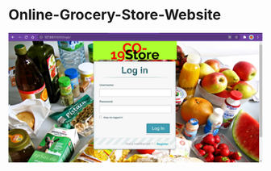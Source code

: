 # Online-Grocery-Store-Website

![alt text](https://github.com/prashant3110/CO-19-Store/blob/a7188c2742cf9f090cdb0cf0a8b5101ce85a967c/websiteUI/Login%20Page.png)
